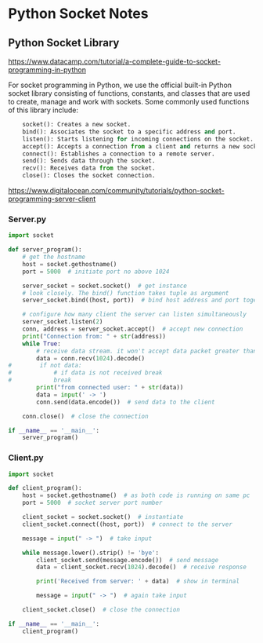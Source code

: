 # Python Socket Notes
## Python Socket Library
https://www.datacamp.com/tutorial/a-complete-guide-to-socket-programming-in-python

For socket programming in Python, we use the official built-in Python socket library consisting of functions, constants, and classes that are used to create, manage and work with sockets. Some commonly used functions of this library include:
```python
    socket(): Creates a new socket.
    bind(): Associates the socket to a specific address and port.
    listen(): Starts listening for incoming connections on the socket.
    accept(): Accepts a connection from a client and returns a new socket for communication.
    connect(): Establishes a connection to a remote server.
    send(): Sends data through the socket.
    recv(): Receives data from the socket.
    close(): Closes the socket connection.
```




https://www.digitalocean.com/community/tutorials/python-socket-programming-server-client
### Server.py
```python
import socket

def server_program():
    # get the hostname
    host = socket.gethostname()
    port = 5000  # initiate port no above 1024

    server_socket = socket.socket()  # get instance
    # look closely. The bind() function takes tuple as argument
    server_socket.bind((host, port))  # bind host address and port together

    # configure how many client the server can listen simultaneously
    server_socket.listen(2)
    conn, address = server_socket.accept()  # accept new connection
    print("Connection from: " + str(address))
    while True:
        # receive data stream. it won't accept data packet greater than 1024 bytes
        data = conn.recv(1024).decode()
#        if not data:
#            # if data is not received break
#            break
        print("from connected user: " + str(data))
        data = input(' -> ')
        conn.send(data.encode())  # send data to the client

    conn.close()  # close the connection

if __name__ == '__main__':
    server_program()
```







### Client.py
```python
import socket

def client_program():
    host = socket.gethostname()  # as both code is running on same pc
    port = 5000  # socket server port number

    client_socket = socket.socket()  # instantiate
    client_socket.connect((host, port))  # connect to the server

    message = input(" -> ")  # take input

    while message.lower().strip() != 'bye':
        client_socket.send(message.encode())  # send message
        data = client_socket.recv(1024).decode()  # receive response

        print('Received from server: ' + data)  # show in terminal

        message = input(" -> ")  # again take input

    client_socket.close()  # close the connection

if __name__ == '__main__':
    client_program()
```
